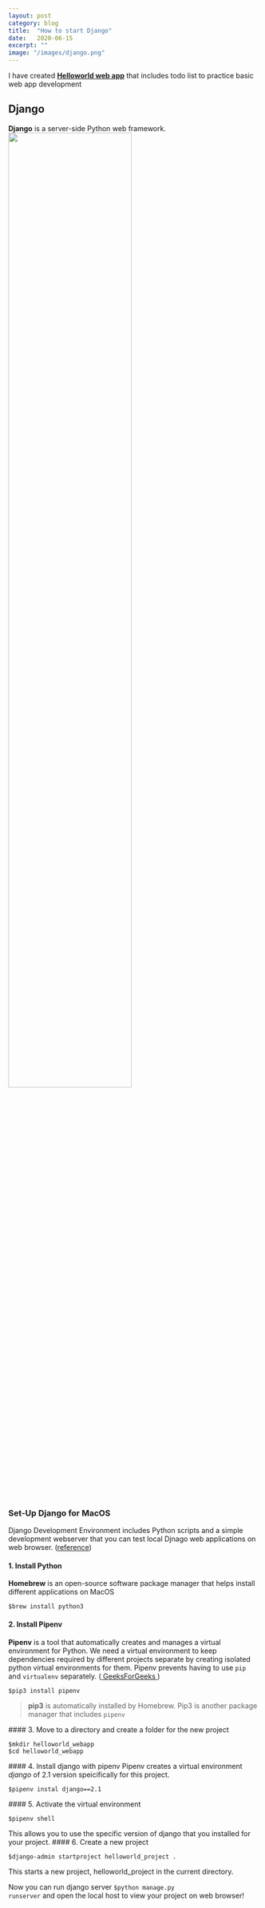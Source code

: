 ```yaml
---
layout: post
category: blog
title:  "How to start Django"
date:   2020-06-15
excerpt: ""
image: "/images/django.png"
---
```


I have created <a href = "https://github.com/parkyo/helloworld_webapp"><strong>Helloworld web app</strong></a> that includes todo list to practice basic web app development

## Django
<strong>Django</strong> is a server-side Python web framework. 
<img src = "django.png" width = 70%/>

### Set-Up Django for MacOS
Django Development Environment includes Python scripts and a simple development webserver that you can test local Djnago web applications on web browser. (<a href="https://www.youtube.com/watch?v=UyQn0BhVqNU&list=PLBZBJbE_rGRXBhJNdKbN7IUy-ctlOFxA1&index=1">reference</a>)
#### 1. Install Python
<strong>Homebrew</strong> is an open-source software package manager that helps install different applications on MacOS
<pre><code>$brew install python3</code></pre>
#### 2. Install Pipenv
<strong>Pipenv</strong> is a tool that automatically creates and manages a virtual environment for Python. We need a virtual environment to keep dependencies required by different projects separate by creating isolated python virtual environments for them. Pipenv prevents having to use <code>pip</code> and <code>virtualenv</code> separately. (<a href = "https://www.geeksforgeeks.org/python-virtual-environment/"> GeeksForGeeks </a>)
<pre><code>$pip3 install pipenv</code></pre>
<blockquote> <strong>pip3</strong> is automatically installed by Homebrew. Pip3 is another package manager that includes <code>pipenv</code></blockquote>
#### 3. Move to a directory and create a folder for the new project
<pre><code>$mkdir helloworld_webapp
$cd helloworld_webapp
</code></pre>
#### 4. Install django with pipenv
Pipenv creates a virtual environment <i>django</i> of 2.1 version speicifically for this project.
<pre><code>$pipenv instal django==2.1</code></pre>
#### 5. Activate the virtual environment
<pre><code>$pipenv shell</code></pre>
This allows you to use the specific version of django that you installed for your project.
#### 6. Create a new project 
<pre><code>$django-admin startproject helloworld_project .</code></pre>

This starts a new project, helloworld_project in the current directory.


  Now you can run django server <code>$python manage.py runserver</code> and open the local host to view your project on web browser!

